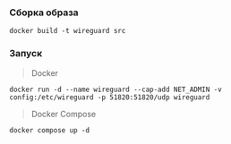 ### Сборка образа

```shell
docker build -t wireguard src
```

### Запуск

> Docker

```shell
docker run -d --name wireguard --cap-add NET_ADMIN -v config:/etc/wireguard -p 51820:51820/udp wireguard
```

> Docker Compose

```shell
docker compose up -d
```